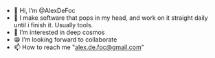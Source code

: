 - 👋 Hi, I’m @AlexDeFoc
- 🤖 I make software that pops in my head, and work on it straight daily until i finish it. Usually tools.
- 👀 I’m interested in deep cosmos
- 😁 I’m looking forward to collaborate
- 📫 How to reach me "alex.de.foc@gmail.com"

<!---
AlexDeFoc/AlexDeFoc is a ✨ special ✨ repository because its `README.md` (this file) appears on your GitHub profile.
You can click the Preview link to take a look at your changes.
--->
